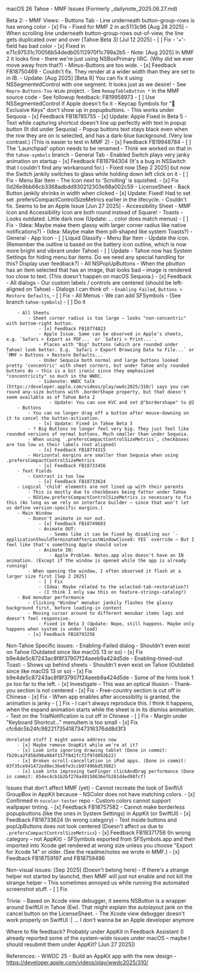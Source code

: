 macOS 26 Tahoe - MMF Issues
    (Formerly _dailynote_2025.06.27.md)

Beta 2:
    - MMF Views:
        - Buttons Tab
            - Line underneath button-group-rows is has wrong color
                - [x] Fix 
                    - Fixed for MMF 2 in ac5113c96 [Aug 28 2025]
            - When scrolling line underneath button-group-rows out-of-view, the line gets duplicated over and over [Tahoe Beta 3] [Jul 12 2025]
                - [ ] Fix
            - '+'-field has bad color
                - [x] Fixed in e71c97531c70056b54dedb05112970f1c799a2b5
                - Note: [Aug 2025] In MMF 2 it looks fine - there we're just using NSBoxPrimary IIRC. (Why did we ever move away from that?)
            - Minus-Buttons are too wide. 
                - [x] Feedback FB18750469
                - Couldn't fix. They render at a wider width than they are set to in IB.
                - Update: [Aug 2025] [Beta 8] You can fix it using NSSegmentedControl with one segment. It looks just as we desire!
                    - See `Repro-Buttons-Too-Wide` project.
                    - See `RemapTableButton *` in the MMF source code
                    - See followup feedback: FB19958973
                - [ ] Use NSSegmentedControl if Apple doesn't fix it
            - Keycap Symbols for " Exclusive Keys" don't show up in popupbuttons.
                - This works under Sequoia
                - [x] Feedback FB18785755
                - [x] Update: Apple Fixed in Beta 5
            - Text while capturing shortcut doesn't line up perfectly with text in popup button (It did under Sequoia)
            - Popup buttons text stays black even when the row they are on is selected, and has a dark-blue background. (Very low contrast.) (This is easier to test in MMF 2)
                - [x] Feedback FB19948784
            - [ ] The 'Launchpad' option needs to be renamed
                - Think we worked on that in the `tahoe-symbols` branch
        - General Tab
            - Enabled Switch plays very janky animation on startup
            - [x] Feedback FB18794304 (It's a bug in NSSwitch that I couldn't find any workaround for.)
            - Fixed now [Sep 2 2025] but now the Switch jankily switches to glass while holding down left click on it
                - [ ] Fix
        - Menu Bar Item
            - The Icon next to 'Scrolling' is squished.
            - [x] Fix 0d26e9bb66cb3368adbdd930212303e98a002c59
        - LicenseSheet
            - Back Button jankily shrinks in width when clicked
                - [x] Update: Fixed! Had to set set .prefersCompactControlSizeMetrics earlier in the lifecycle.
                - Couldn't fix. Seems to be an Apple Issue [Jun 27 2025]
        - Accessibility Sheet
            - MMF Icon and Accessibility Icon are both round instead of Square!
        - Toasts
            - Looks outdated. Little dark now (Update: ... color does match menus)
            - [ ] Fix 
                - (Idea: Maybe make them glassy with larger corner radius like native notifications?)
                - (Idea: Maybe make them pill-shaped like system Toasts?)
    - General
        - App Icon
            - [ ] Liquid Glassify
        - Menu Bar Item
            - Update the icon. (Remember the outline is based on the battery icon outline, which is now more bright and vibrant under Tahoe)
                - [ ] Update
            - Tahoe now has System Settings for hiding menu bar items. Do we need any special handling for this? Display user feedback?)
        - All NSPopUpButtons
            - When the pbutton has an item selected that has an image, that looks bad – image is rendered too close to text. (This doesn't happen on macOS Sequoia.)
            - [x] Feedback 
        - All dialogs
            - Our custom labels / controls are centered (should be left-aligned on Tahoe)
            - Dialogs I can think of:
                - `Enabling Failed`, `Buttons > Restore Defaults`, 
            - [ ] Fix
        - All Menus
            - We can add SFSymbols
                - (See branch `tahoe-symbols`)
            - [ ] Do it

        - All Sheets
            - Sheet corner radius is too large – looks "non-concentric" with bottom-right button.
                - [x] Feedback FB18774823
                - Apple Issue. Same can be observed in Apple's sheets, e.g. `Safari > Export as PDF...` or `Safari > Print...`. 
                - Places with "Big" buttons (which are rounded under Tahoe) look better. E.g. `Safari > Export Browsing Data to File...` or `MMF > Buttons > Restore Defaults...`
                - Under Sequoia both normal and large buttons looked pretty 'concentric' with sheet corners, but under Tahoe only rounded buttons do – this is a bit ironic since they emphasized "concentricity" so much in the WWDC.
                - Sidenote: WWDC talk (https://developer.apple.com/videos/play/wwdc2025/310/) says you can round any-size buttons with .borderShape property, but that doesn't seem available as of Tahoe Beta 2
                    - Update: You can use KVC and set @"bordershape" to @2
        - Buttons
            - You can no longer drag off a button after mouse-downing on it to cancel the button-activation.
                - [x] Update: Fixed in Tahoe Beta 3
            - ? Big Buttons no longer feel very big. They just feel like rounded versions of normal buttons. Much smaller than under Sequoia.
            - When using `.prefersCompactControlSizeMetrics`, checkboxes are too low vs their labels (not aligned)
                - [x] Feedback FB18774315
            - Horizontal margins are smaller than Sequoia when using .prefersCompactControlSizeMetrics
                - [x] Feedback FB18733456
        - Text Fields
            - Contrast is too low
                - [x] Feedback FB18733624
        - Logical 'child' elements are not lined up with their parents
            - This is mostly due to checkboxes being fatter under Tahoe
            - NSView.prefersCompactControlSizeMetrics is necessary to fix this (As long as we rely on interface builder – since that won't let us define version-specific margins.)
        - Main Window
            - Doesn't animate in nor out.
                - [x] Feedback FB18749603
                - Animate OUT:
                    - Seems like it can be fixed by disabling our `-applicationShouldTerminateAfterLastWindowClosed: YES` override – But I feel like that's something Apple should solve
                - Animate IN: 
                    - Apple Problem. Notes.app also doesn't have an IN animation. (Except if the window is opened while the app is already running)
            - When opening the window, I often observed it flash at a larger size first [Sep 2 2025]
                - [ ] Fix
                - (Idea: Maybe related to the selected-tab-restoration?)
                - (I think I only saw this on feature-strings-catalog?)
        - Bad menubar performance
            - Clicking "Window" menubar jankily flashes the glassy background first, before loading-in content
            - Moving cursor around to different menubar items lags and doesn't feel responsive.
                - Fixed in Beta 3 (Update: Nope, still happens. Maybe only happens when system is under load)
            - [x] Feedback FB18793256

Non-Tahoe Specific issues:
    - Enabling-Failed dialog
        - Shouldn't even exist on Tahoe (Outdated since like macOS 13 or so)
        - [x] Fix b9e4de5c87243ac8f8f37907f24aeeb9a424d5de
    - Enabling-timed-out Toast:
        - Shows up behind sheets
        - Shouldn't even exist on Tahoe (Outdated since like macOS 13 or so)
        - [x] Fix b9e4de5c87243ac8f8f37907f24aeeb9a424d5de
    - Some of the hints look 1 px too far to the left.
        - [x] Investigate – This was an optical illusion
    - Thank-you section is not centered
        - [x] Fix
    - Free-country section is cut off in Chinese
        - [x] Fix
    - When app enables after accessiblity is granted, the animation is janky
        - [ ] Fix 
        - I can't always reproduce this. I think it happens, when the expand animation starts while the sheet is in its dismiss animation.
    - Text on the TrialNotification is cut off in Chinese
        - [ ] Fix
    - Margin under "Keyboard Shortcut..." menuItem is too small
        - [x] Fix cfc6dc5b24fc982217354187347316376dd8d3f3
    
    Unrelated stuff I might wanna address now
        - [x] Maybe remove SnapKit while we're at it?
        - [x] Look into ignoring drawing tablet (Done in commit: fb20ca2fd58d98a984f157f842fcf2f97d892b22)
        - [x] Broken scroll-cancellation in iPad apps. (Done in commit: 03f35ce941472ed8ec36e6fe3ccb07496bd53982)
        - [x] Look into improving twoFinger clickAndDrag performance (Done in commit: 854ec4cb1b2bf276a49150636efb281d4ed98fcf)


Issues that don't affect MMF (yet)
    - Cannot recreate the look of SwiftUI GroupBox in AppKit because 
        - NSColor does not have matching colors.
            - [x] Confirmed in `nscolor-tester` repo
        - Custom colors cannot support wallpaper tinting.
        - [x] Feedback FB18757582
    - Cannot make borderless popupbuttons (like the ones in System Settings) in AppKit (or SwiftUI)
        - [x] Feedback FB18733624 (In wrong category)
    - Text inside buttons and popUpButtons does not look centered (Doesn't affect us due to `.prefersCompactControlSizeMetrics`)
        - [x] Feedback FB18371756 (In wrong category – not AppKit)
    - SFSymbols exported from SFSymbols.app and then imported into Xcode get rendered at wrong size unless you choose "Export for Xcode 14" or older. (See the readme/notes we wrote in MMF.)
        - [x] Feedback FB18759197 and FB18759496

Non-visual issues: [Sep 2025] (Doesn't belong here)
    - If there's a strange helper not started by launchd, then MMF will just not enable and not kill the strange helper – This sometimes annoyed us while running the automated screenshot stuff.
        - [ ] Fix

Trivia:
    - Based on Xcode view debugger, it seems NSButton is a wrapper around SwiftUI in Tahoe (Ew). That might explain the autolayout jank on the cancel button on the LicenseSheet.
    - The Xcode view debugger doesn't work properly on SwiftUI :| ... I don't wanna be an Apple developer anymore

Where to file feedback?
    Probably under AppKit in Feedback Assistant  (I already reported some of the system-wide issues under macOS – maybe I should resubmit them under AppKit? [Jun 27 2025])

References:
    - WWDC 25 - Build an AppKit app with the new design - https://developer.apple.com/videos/play/wwdc2025/310/